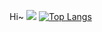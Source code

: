 Hi~
![](https://github-readme-stats.vercel.app/api?username=mengxiaozhi)
[![Top Langs](https://github-readme-stats.vercel.app/api/top-langs/?username=mengxiaozhi)](https://github.com/mengxiaozhi/github-readme-stats)
